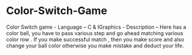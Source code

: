 # Color-Switch-Game
Color Switch game -  Language –  C  &amp;  IGraphics -  Description –  Here has a color ball, you have to pass various step and go ahead matching various color row . If you make successful match , then you make score and also change your ball color  otherwise you make mistake and deduct your life. 
